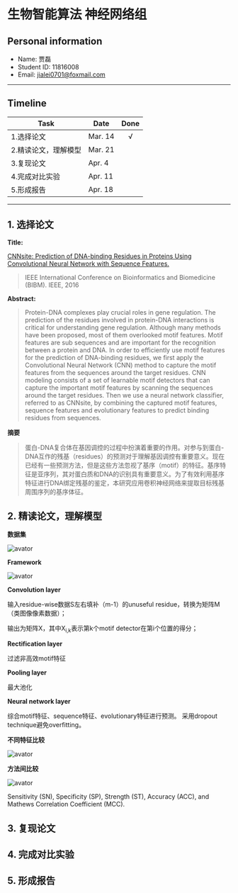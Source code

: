 # 生物智能算法 神经网络组

## Personal information
+ Name: 贾磊
+ Student ID: 11816008
+ Email: jialei0701@foxmail.com

---

## Timeline

|Task|Date|Done|
--|--|:--:
1.选择论文|Mar. 14|√
2.精读论文，理解模型|Mar. 21|
3.复现论文|Apr. 4|
4.完成对比实验|Apr. 11|
5.形成报告|Apr. 18|

---

## 1. 选择论文

**Title:**

[CNNsite: Prediction of DNA-binding Residues in Proteins Using Convolutional Neural Network with Sequence Features.](https://github.com/jialei0701/ANN/blob/master/%E8%B4%BE%E7%A3%8A11816008/Zhou%20et%20al.%20-%202017%20-%20CNNsite%20Prediction%20of%20DNA-binding%20residues%20in%20proteins%20using%20Convolutional%20Neural%20Network%20with%20sequence%20features.pdf)

>IEEE International Conference on Bioinformatics and Biomedicine (BIBM). IEEE, 2016

**Abstract:**

>Protein-DNA complexes play crucial roles in gene regulation. The prediction of the residues involved in protein-DNA interactions is critical for understanding gene regulation. Although many methods have been proposed, most of them overlooked motif features. Motif features are sub sequences and are important for the recognition between a protein and DNA. In order to efficiently use motif features for the prediction of DNA-binding residues, we first apply the Convolutional Neural Network (CNN) method to capture the motif features from the sequences around the target residues. CNN modeling consists of a set of learnable motif detectors that can capture the important motif features by scanning the sequences around the target residues. Then we use a neural network classifier, referred to as CNNsite, by combining the captured motif features, sequence features and evolutionary features to predict binding residues from sequences.

**摘要**
>蛋白-DNA复合体在基因调控的过程中扮演着重要的作用。对参与到蛋白-DNA互作的残基（residues）的预测对于理解基因调控有重要意义。现在已经有一些预测方法，但是这些方法忽视了基序（motif）的特征。基序特征是亚序列，其对蛋白质和DNA的识别具有重要意义。为了有效利用基序特征进行DNA绑定残基的鉴定，本研究应用卷积神经网络来提取目标残基周围序列的基序体征。

## 2. 精读论文，理解模型

**数据集**

![avator](https://github.com/jialei0701/ANN/blob/master/%E8%B4%BE%E7%A3%8A11816008/datasets.jpg)

**Framework**

![avator](https://github.com/jialei0701/ANN/blob/master/%E8%B4%BE%E7%A3%8A11816008/framework.jpg)

**Convolution layer**

输入residue-wise数据S左右填补（m-1）的unuseful residue，转换为矩阵M（类图像像素数据）；

输出为矩阵X，其中X<sub>i,k</sub>表示第k个motif detector在第i个位置的得分；

**Rectification layer**

过滤非高效motif特征

**Pooling layer**

最大池化

**Neural network layer**

综合motif特征、sequence特征、evolutionary特征进行预测。
采用dropout technique避免overfitting。


**不同特征比较**

![avator](https://github.com/jialei0701/ANN/blob/master/%E8%B4%BE%E7%A3%8A11816008/ROC.jpg)

**方法间比较**

![avator](https://github.com/jialei0701/ANN/blob/master/%E8%B4%BE%E7%A3%8A11816008/compare.jpg)

Sensitivity (SN), Specificity (SP), Strength (ST), Accuracy (ACC), and Mathews Correlation Coefficient (MCC).


## 3. 复现论文


## 4. 完成对比实验


## 5. 形成报告


